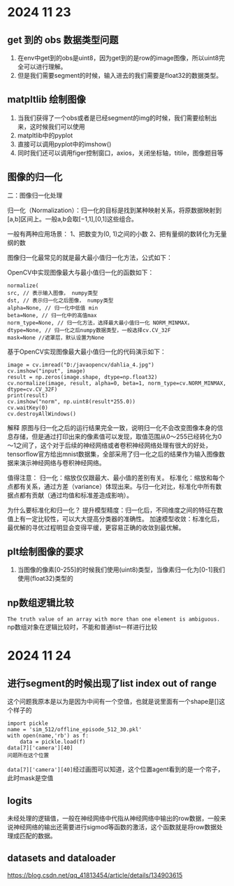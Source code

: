 # 2024 11 23
## get 到的 obs 数据类型问题
1. 在env中get到的obs是uint8，因为get到的是row的image图像，所以uint8完全可以进行理解。
2. 但是我们需要segment的时候，输入进去的我们需要是float32的数据类型。
## matpltlib 绘制图像
1. 当我们获得了一个obs或者是已经segment的img的时候，我们需要绘制出来，这时候我们可以使用
2. matpltlib中的pyplot
3. 直接可以调用pyplot中的imshow()
4. 同时我们还可以调用figer控制窗口，axios，关闭坐标轴，titile，图像题目等
## 图像的归一化
二：图像归一化处理

归一化（Normalization）：归一化的目标是找到某种映射关系，将原数据映射到[a,b]区间上。一般a,b会取[−1,1],[0,1]这些组合。

一般有两种应用场景：
1、把数变为(0, 1)之间的小数
2、把有量纲的数转化为无量纲的数

图像归一化最常见的就是最大最小值归一化方法，公式如下：

OpenCV中实现图像最大与最小值归一化的函数如下：
```
normalize(
src, // 表示输入图像， numpy类型
dst, // 表示归一化之后图像， numpy类型
alpha=None, // 归一化中低值 min
beta=None, // 归一化中的高值max
norm_type=None, // 归一化方法，选择最大最小值归一化 NORM_MINMAX，
dtype=None, // 归一化之后numpy数据类型，一般选择cv.CV_32F
mask=None //遮罩层，默认设置为None
```
基于OpenCV实现图像最大最小值归一化的代码演示如下：
```
image = cv.imread("D:/javaopencv/dahlia_4.jpg")
cv.imshow("input", image)
result = np.zeros(image.shape, dtype=np.float32)
cv.normalize(image, result, alpha=0, beta=1, norm_type=cv.NORM_MINMAX, dtype=cv.CV_32F)
print(result)
cv.imshow("norm", np.uint8(result*255.0))
cv.waitKey(0)
cv.destroyAllWindows()
```
解释
原图与归一化之后的运行结果完全一致，说明归一化不会改变图像本身的信息存储，但是通过打印出来的像素值可以发现，取值范围从0～255已经转化为0～1之间了，这个对于后续的神经网络或者卷积神经网络处理有很大的好处，tensorflow官方给出mnist数据集，全部采用了归一化之后的结果作为输入图像数据来演示神经网络与卷积神经网络。

值得注意：
归一化：缩放仅仅跟最大、最小值的差别有关。
标准化：缩放和每个点都有关系，通过方差（variance）体现出来。与归一化对比，标准化中所有数据点都有贡献（通过均值和标准差造成影响）。

为什么要标准化和归一化？
提升模型精度：归一化后，不同维度之间的特征在数值上有一定比较性，可以大大提高分类器的准确性。
加速模型收敛：标准化后，最优解的寻优过程明显会变得平缓，更容易正确的收敛到最优解。
## plt绘制图像的要求
1. 当图像的像素[0-255]的时候我们使用(uint8)类型，当像素归一化为[0-1]我们使用(float32)类型的
## np数组逻辑比较
`The truth value of an array with more than one element is ambiguous.`
np数组对象在逻辑比较时，不能和普通list一样进行比较
# 2024 11 24
## 进行segment的时候出现了list index out of range
这个问题我原本是以为是因为中间有一个空值，也就是说里面有一个shape是[]这个样子的
```
import pickle
name = 'sim_512/offline_episode_512_30.pkl'
with open(name,'rb') as f:
    data = pickle.load(f)
data[7]['camera'][40]
问题所在这个位置
```
`data[7]['camera'][40]`经过画图可以知道，这个位置agent看到的是一个帘子，此时mask是空值
## logits
未经处理的逻辑值，一般在神经网络中代指从神经网络中输出的row数据，一般来说神经网络的输出还需要进行sigmod等函数的激活，这个函数就是将row数据处理成匹配的数据。
## datasets and dataloader
https://blog.csdn.net/qq_41813454/article/details/134903615
